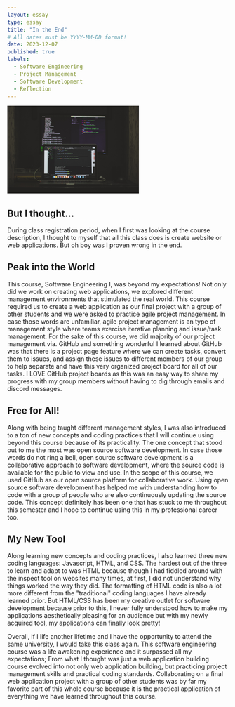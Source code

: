 ```yaml
---
layout: essay
type: essay
title: "In the End"
# All dates must be YYYY-MM-DD format!
date: 2023-12-07
published: true
labels:
  - Software Engineering
  - Project Management
  - Software Development
  - Reflection
---
```


<img width="300px" class="float-end ps-4" src="../img/in-the-end/course-reflection.jpg" alt="Blueprint paper.">

## But I thought...

During class registration period, when I first was looking at the course description, I thought to myself that all this class does is create website or web applications. But oh boy was I proven wrong in the end.

## Peak into the World

This course, Software Engineering I, was beyond my expectations! Not only did we work on creating web applications, we explored different management environments that stimulated the real world. This course required us to create a web application as our final project with a group of other students and we were asked to practice agile project management. In case those words are unfamiliar, agile project management is an type of management style where teams exercise iterative planning and issue/task management. For the sake of this course, we did majority of our project management via. GitHub and something wonderful I learned about GitHub was that there is a project page feature where we can create tasks, convert them to issues, and assign these issues to different members of our group to help separate and have this very organized project board for all of our tasks. I LOVE GitHub project boards as this was an easy way to share my progress with my group members without having to dig through emails and discord messages.

## Free for All!

Along with being taught different management styles, I was also introduced to a ton of new concepts and coding practices that I will continue using beyond this course because of its practicality. The one concept that stood out to me the most was open source software development. In case those words do not ring a bell, open source software development is a collaborative approach to software development, where the source code is available for the public to view and use. In the scope of this course, we used GitHub as our open source platform for collaborative work. Using open source software development has helped me with understanding how to code with a group of people who are also continuously updating the source code. This concept definitely has been one that has stuck to me throughout this semester and I hope to continue using this in my professional career too.

## My New Tool

Along learning new concepts and coding practices, I also learned three new coding languages: Javascript, HTML, and CSS. The hardest out of the three to learn and adapt to was HTML because though I had fiddled around with the inspect tool on websites many times, at first, I did not understand why things worked the way they did. The formatting of HTML code is also a lot more different from the "traditional" coding languages I have already learned prior. But HTML/CSS has been my creative outlet for software development because prior to this, I never fully understood how to make my applications aesthetically pleasing for an audience but with my newly acquired tool, my applications can finally look pretty!

Overall, if I life another lifetime and I have the opportunity to attend the same university, I would take this class again. This software engineering course was a life awakening experience and it surpassed all my expectations; From what I thought was just a web application building course evolved into not only web application building, but practicing project management skills and practical coding standards. Collaborating on a final web application project with a group of other students was by far my favorite part of this whole course because it is the practical application of everything we have learned throughout this course.